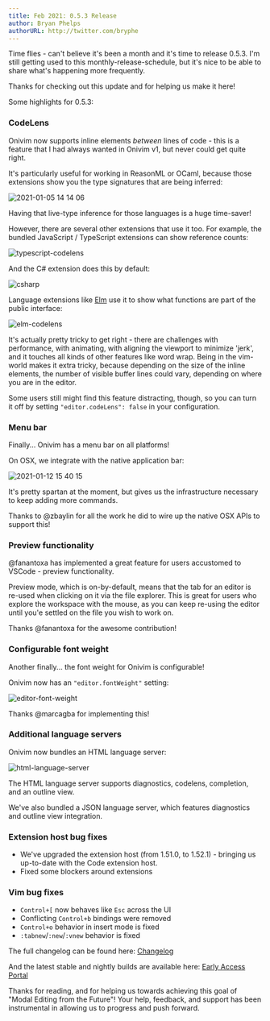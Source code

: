 ```yaml
---
title: Feb 2021: 0.5.3 Release
author: Bryan Phelps
authorURL: http://twitter.com/bryphe
---
```


Time flies - can't believe it's been a month and it's time to release 0.5.3. I'm still getting used to this monthly-release-schedule, but it's nice to be able to share what's happening more frequently.

Thanks for checking out this update and for helping us make it here!

Some highlights for 0.5.3:

### CodeLens

Onivim now supports inline elements _between_ lines of code  - this is a feature that I had always wanted in Onivim v1, but never could get quite right.

It's particularly useful for working in ReasonML or OCaml, because those extensions show you the type signatures that are being inferred:

![2021-01-05 14 14 06](https://user-images.githubusercontent.com/13532591/103705920-bd850c00-4f60-11eb-85db-7defd455a3b3.gif)

Having that live-type inference for those languages is a huge time-saver!

However, there are several other extensions that use it too. For example, the bundled JavaScript / TypeScript extensions can show reference counts:

![typescript-codelens](https://user-images.githubusercontent.com/13532591/106821440-04365680-6632-11eb-8844-6e614a839352.gif)

And the C# extension does this by default:

![csharp](https://user-images.githubusercontent.com/13532591/106820900-05b34f00-6631-11eb-9e9d-ee20e7d9cbaf.png)

Language extensions like [Elm](https://open-vsx.org/extension/Elmtooling/elm-ls-vscode) use it to show what functions are part of the public interface:

![elm-codelens](https://user-images.githubusercontent.com/13532591/106822417-f550a380-6633-11eb-99ec-eb839aaf1eca.png)

It's actually pretty tricky to get right - there are challenges with performance, with animating, with aligning the viewport to minimize 'jerk', and it touches
all kinds of other features like word wrap. Being in the vim-world makes it extra tricky, because depending on the size of the inline elements, the number of
visible buffer lines could vary, depending on where you are in the editor.

Some users still might find this feature distracting, though, so you can turn it off by setting `"editor.codeLens": false` in your configuration.

### Menu bar

Finally... Onivim has a menu bar on all platforms!

On OSX, we integrate with the native application bar:

![2021-01-12 15 40 15](https://user-images.githubusercontent.com/13532591/104387736-9a240900-54ec-11eb-9978-9d3a66c9fe76.gif)

It's pretty spartan at the moment, but gives us the infrastructure necessary to keep adding more commands.

Thanks to @zbaylin for all the work he did to wire up the native OSX APIs to support this!

### Preview functionality

@fanantoxa has implemented a great feature for users accustomed to VSCode - preview functionality.

Preview mode, which is on-by-default, means that the tab for an editor is re-used when clicking on it via the file explorer. 
This is great for users who explore the workspace with the mouse, as you can keep re-using the editor until you'e settled on the file you wish to work on.

Thanks @fanantoxa for the awesome contribution!

### Configurable font weight

Another finally... the font weight for Onivim is configurable!

Onivim now has an `"editor.fontWeight"` setting:

![editor-font-weight](https://user-images.githubusercontent.com/13532591/106826500-e40b9500-663b-11eb-815d-e2235fe574f0.gif)

Thanks @marcagba for implementing this!

### Additional language servers

Onivim now bundles an HTML language server:

![html-language-server](https://user-images.githubusercontent.com/13532591/106822846-b7a04a80-6634-11eb-876c-96299c0d6e03.gif)

The HTML language server supports diagnostics, codelens, completion, and an outline view.

We've also bundled a JSON language server, which features diagnostics and outline view integration.

### Extension host bug fixes

- We've upgraded the extension host (from 1.51.0, to 1.52.1) - bringing us up-to-date with the Code extension host.
- Fixed some blockers around extensions

### Vim bug fixes

- `Control+[` now behaves like `Esc` across the UI
- Conflicting `Control+b` bindings were removed
- `Control+o` behavior in insert mode is fixed
- `:tabnew`/`:new`/`:vnew` behavior is fixed

The full changelog can be found here: [Changelog](https://github.com/onivim/oni2/blob/5531c29372fe93913aa1af60bfbc671542d65880/CHANGES_CURRENT.md)

And the latest stable and nightly builds are available here: [Early Access Portal](https://v2.onivim.io/early-access-portal)

Thanks for reading, and for helping us towards achieving this goal of "Modal Editing from the Future"! Your help, feedback, and support has been instrumental in allowing us to progress and push forward.
